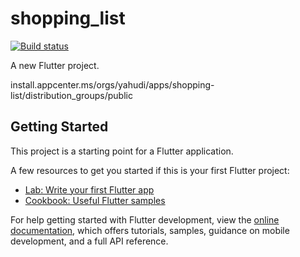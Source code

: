 # shopping_list

[![Build status](https://build.appcenter.ms/v0.1/apps/b0277f27-d80b-4e0d-980a-38fcea525b08/branches/master/badge)](https://appcenter.ms)

A new Flutter project.

install.appcenter.ms/orgs/yahudi/apps/shopping-list/distribution_groups/public



## Getting Started

This project is a starting point for a Flutter application.

A few resources to get you started if this is your first Flutter project:

- [Lab: Write your first Flutter app](https://docs.flutter.dev/get-started/codelab)
- [Cookbook: Useful Flutter samples](https://docs.flutter.dev/cookbook)

For help getting started with Flutter development, view the
[online documentation](https://docs.flutter.dev/), which offers tutorials,
samples, guidance on mobile development, and a full API reference.
